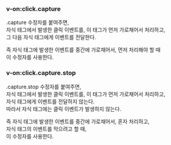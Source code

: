 ### v-on:click.capture
.capture 수정자를 붙여주면,  
  자식 태그에서 발생한 클릭 이벤트를, 이 태그가 먼저 가로채어서 처리하고,  
  그 다음 자식 태그에게 이벤트를 전달한다.  
  
즉 자식 태그에 발생한 이벤트를 중간에 가로채어서, 먼저 처리해야 할 때  
이 수정자를 사용한다.  
  
  
### v-on:click.capture.stop  
.capture.stop 수정자를 붙여주면,  
  자식 태그에서 발생한 클릭 이벤트를, 이 태그가 먼저 가로채어서 처리하고,  
  자식 태그에게 이벤트를 전달하지 않는다.  
  따라서 자식 태그에는 클릭 이벤트가 발생하지 않는다.  

즉 자식 태그에 발생한 이벤트를 중간에 가로채어서, 혼자 처리하고,  
자식 태그의 이벤트를 막으려고 할 때,  
이 수정자를 사용한다.  
